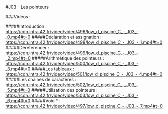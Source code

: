 #J03 - Les pointeurs

###Vidéos :

#####Introduction :
https://cdn.intra.42.fr/video/video/496/low_d_piscine_C_-_J03_-_0.mp4#t=0
#####Déclaration et assignation :
https://cdn.intra.42.fr/video/video/498/low_d_piscine_C_-_J03_-_1.mp4#t=0
#####Déréférencer :
https://cdn.intra.42.fr/video/video/499/low_d_piscine_C_-_J03_-_2.mp4#t=0
#####Arithmétique des pointeurs :
https://cdn.intra.42.fr/video/video/500/low_d_piscine_C_-_J03_-_3.mp4#t=0
#####Les tableaux :
https://cdn.intra.42.fr/video/video/501/low_d_piscine_C_-_J03_-_4.mp4#t=0
#####Les chaines de caractères :
https://cdn.intra.42.fr/video/video/502/low_d_piscine_C_-_J03_-_5.mp4#t=0
#####Utilisation des pointeurs :
https://cdn.intra.42.fr/video/video/503/low_d_piscine_C_-_J03_-_6.mp4#t=0
#####Void * :
https://cdn.intra.42.fr/video/video/497/low_d_piscine_C_-_J03_-_7.mp4#t=0
